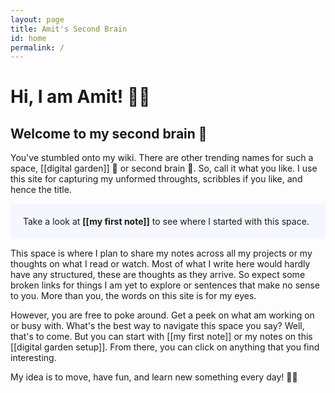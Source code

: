```yaml
---
layout: page
title: Amit's Second Brain
id: home
permalink: /
---
```


# Hi, I am Amit! 👋🏽

## Welcome to my second brain 🧠

You've stumbled onto my wiki. There are other trending names for such a space, [[digital garden]] 🌱 or second brain 🧠. So, call it what you like. I use this site for capturing my unformed throughts, scribbles if you like, and hence the title.

<p style="padding: 20px; background: #f5f7ff; border-radius: 4px;">
  Take a look at <span style="font-weight: bold">[[my first note]]</span> to see where I started with this space.
</p>

This space is where I plan to share my notes across all my projects or my thoughts on what I read or watch. Most of what I write here would hardly have any structured, these are thoughts as they arrive. So expect some broken links for things I am yet to explore or sentences that make no sense to you. More than you, the words on this site is for my eyes.

However, you are free to poke around. Get a peek on what am working on or busy with. What's the best way to navigate this space you say? Well, that's to come. But you can start with [[my first note]] or my notes on this [[digital garden setup]]. From there, you can click on anything that you find interesting.

My idea is to move, have fun, and learn new something every day! ✌🏽

<style>
  .wrapper {
    max-width: 46em;
  }
</style>
